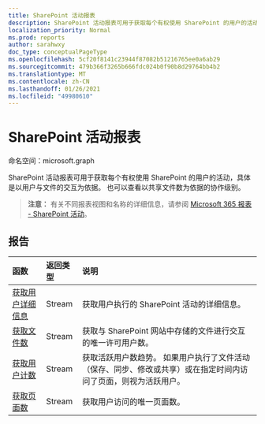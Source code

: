 ```yaml
---
title: SharePoint 活动报表
description: SharePoint 活动报表可用于获取每个有权使用 SharePoint 的用户的活动，具体是以用户与文件的交互为依据。 也可以查看以共享文件数为依据的协作级别。
localization_priority: Normal
ms.prod: reports
author: sarahwxy
doc_type: conceptualPageType
ms.openlocfilehash: 5cf20f8141c23944f87082b51216765ee0a6ab29
ms.sourcegitcommit: 479b366f3265b666fdc024b0f90b8d29764bb4b2
ms.translationtype: MT
ms.contentlocale: zh-CN
ms.lasthandoff: 01/26/2021
ms.locfileid: "49980610"
---
```

# <a name="sharepoint-activity-reports"></a>SharePoint 活动报表

命名空间：microsoft.graph

SharePoint 活动报表可用于获取每个有权使用 SharePoint 的用户的活动，具体是以用户与文件的交互为依据。 也可以查看以共享文件数为依据的协作级别。

> **注意：** 有关不同报表视图和名称的详细信息，请参阅 [Microsoft 365 报表 - SharePoint 活动](https://support.office.com/client/SharePoint-activity-a91c958f-1279-499d-9959-12f0de08dc8f)。

## <a name="reports"></a>报告

| 函数                                 | 返回类型 | 说明                              |
| :--------------------------------------- | :---------- | :--------------------------------------- |
| [获取用户详细信息](../api/reportroot-getsharepointactivityuserdetail.md) | Stream      | 获取用户执行的 SharePoint 活动的详细信息。 |
| [获取文件数](../api/reportroot-getsharepointactivityfilecounts.md) | Stream      | 获取与 SharePoint 网站中存储的文件进行交互的唯一许可用户数。 |
| [获取用户计数](../api/reportroot-getsharepointactivityusercounts.md) | Stream      | 获取活跃用户数趋势。 如果用户执行了文件活动（保存、同步、修改或共享）或在指定时间内访问了页面，则视为活跃用户。 |
| [获取页面数](../api/reportroot-getsharepointactivitypages.md) | Stream      | 获取用户访问的唯一页面数。 |

